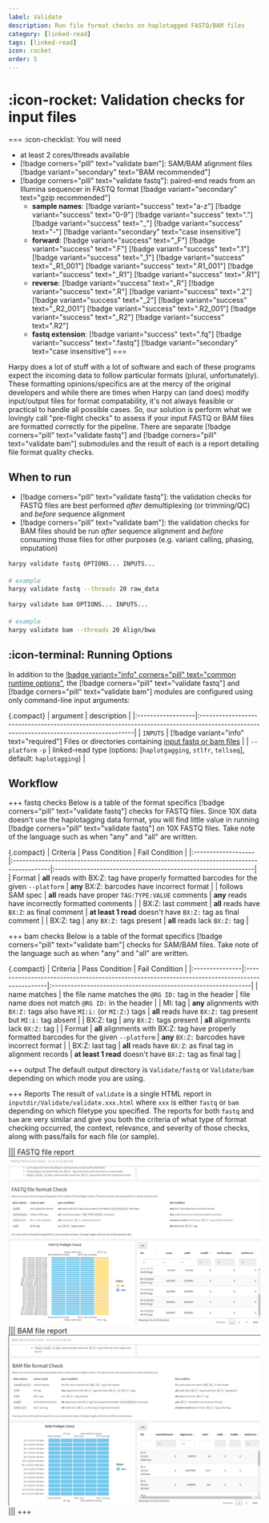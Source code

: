 ```yaml
---
label: Validate
description: Run file format checks on haplotagged FASTQ/BAM files
category: [linked-read]
tags: [linked-read]
icon: rocket
order: 5
---
```


# :icon-rocket: Validation checks for input files

===  :icon-checklist: You will need
- at least 2 cores/threads available
- [!badge corners="pill" text="validate bam"]: SAM/BAM alignment files [!badge variant="secondary" text="BAM recommended"]
- [!badge corners="pill" text="validate fastq"]: paired-end reads from an Illumina sequencer in FASTQ format [!badge variant="secondary" text="gzip recommended"]
    - **sample names**: [!badge variant="success" text="a-z"] [!badge variant="success" text="0-9"] [!badge variant="success" text="."] [!badge variant="success" text="_"] [!badge variant="success" text="-"] [!badge variant="secondary" text="case insensitive"]
    - **forward**: [!badge variant="success" text="_F"] [!badge variant="success" text=".F"] [!badge variant="success" text=".1"] [!badge variant="success" text="_1"] [!badge variant="success" text="_R1_001"] [!badge variant="success" text=".R1_001"] [!badge variant="success" text="_R1"] [!badge variant="success" text=".R1"] 
    - **reverse**: [!badge variant="success" text="_R"] [!badge variant="success" text=".R"] [!badge variant="success" text=".2"] [!badge variant="success" text="_2"] [!badge variant="success" text="_R2_001"] [!badge variant="success" text=".R2_001"] [!badge variant="success" text="_R2"] [!badge variant="success" text=".R2"] 
    - **fastq extension**: [!badge variant="success" text=".fq"] [!badge variant="success" text=".fastq"] [!badge variant="secondary" text="case insensitive"]
===

Harpy does a lot of stuff with a lot of software and each of these programs expect the incoming data to follow particular formats (plural, unfortunately).
These formatting opinions/specifics are at the mercy of the original developers and while there are times when Harpy can (and does)
modify input/output files for format compatability, it's not always feasible or practical to handle all possible cases. So, our
solution is perform what we lovingly call "pre-flight checks" to assess if your input FASTQ or BAM files are formatted correctly
for the pipeline. There are separate [!badge corners="pill" text="validate fastq"] and [!badge corners="pill" text="validate bam"] submodules and the result of each is a report detailing file format quality checks. 

## When to run
- [!badge corners="pill" text="validate fastq"]: the validation checks for FASTQ files are best performed _after_ demultiplexing (or trimming/QC) and _before_ sequence alignment
- [!badge corners="pill" text="validate bam"]: the validation checks for BAM files should be run _after_ sequence alignment and _before_ consuming those files for other purposes
(e.g. variant calling, phasing, imputation)


```bash fastq usage and example
harpy validate fastq OPTIONS... INPUTS...

# example 
harpy validate fastq --threads 20 raw_data
```

```bash bam usage and example
harpy validate bam OPTIONS... INPUTS...

# example
harpy validate bam --threads 20 Align/bwa
```

## :icon-terminal: Running Options
In addition to the [!badge variant="info" corners="pill" text="common runtime options"](/Getting_Started/Resources/common_options.md), the [!badge corners="pill" text="validate fastq"] and [!badge corners="pill" text="validate bam"] modules are configured using only command-line input arguments:

{.compact}
| argument          | description                                                                                                                            |
|:------------------|:---------------------------------------------------------------------------------------------------------------------------------------|
| `INPUTS`          | [!badge variant="info" text="required"] Files or directories containing [input fastq or bam files](/Getting_Started/Resources/common_options.md#input-arguments) |
| `--platform` `-p` | linked-read type (options: [`haplotgagging`, `stlfr`, `tellseq`], default: `haplotagging`)                                             |

## Workflow

+++ fastq checks
Below is a table of the format specifics [!badge corners="pill" text="validate fastq"] checks for FASTQ files. Since 10X data doesn't use
the haplotagging data format, you will find little value in running [!badge corners="pill" text="validate fastq"] on 10X FASTQ files. Take note
of the language such as when "any" and "all" are written.

{.compact}
 | Criteria           | Pass Condition                                                                           | Fail Condition                                                |
 |:-------------------|:-----------------------------------------------------------------------------------------|:--------------------------------------------------------------|
 | Format             | **all** reads with BX:Z: tag have properly formatted barcodes for the given `--platform` | **any** BX:Z: barcodes have incorrect format                  |
 | follows SAM spec   | **all** reads have proper `TAG:TYPE:VALUE` comments                                      | **any** reads have incorrectly formatted comments             |
 | BX:Z: last comment | **all** reads have `BX:Z`: as final comment                                              | **at least 1 read** doesn't have `BX:Z:` tag as final comment |
 | BX:Z: tag          | any `BX:Z:` tags present                                                                 | **all** reads lack `BX:Z:` tag                                |

+++ bam checks
Below is a table of the format specifics [!badge corners="pill" text="validate bam"] checks for SAM/BAM files. Take note
of the language such as when "any" and "all" are written.

{.compact}
| Criteria       | Pass Condition                                                                                | Fail Condition                                                |
|:---------------|:----------------------------------------------------------------------------------------------|:--------------------------------------------------------------|
| name matches   | the file name matches the `@RG ID:` tag in the header                                         | file name does not match `@RG ID:` in the header              |
| MI: tag        | **any** alignments with `BX:Z:` tags also have `MI:i:` (or `MI:Z:`) tags                      | **all** reads have `BX:Z:` tag present but `MI:i:` tag absent |
| BX:Z: tag      | any `BX:Z:` tags present                                                                      | **all** alignments lack `BX:Z:` tag                           |
| Format         | **all** alignments with BX:Z: tag have properly formatted barcodes for the given `--platform` | **any** `BX:Z:` barcodes have incorrect format                |
| BX:Z: last tag | **all** reads have `BX:Z`: as final tag in alignment records                                  | **at least 1 read** doesn't have `BX:Z:` tag as final tag     |

+++ output
The default output directory is `Validate/fastq` or `Validate/bam` depending on which mode you are using.

+++ Reports
The result of `validate` is a single HTML report in `inputdir/Validate/validate.xxx.html` where `xxx` is either `fastq` or `bam`
depending on which filetype you specified. The reports for both `fastq` and `bam` are very similar and give you both the
criteria of what type of format checking occurred, the context, relevance, and severity of those checks, along with pass/fails for each
file (or sample).

||| FASTQ file report
![Validate/validate.fastq.html](/static/report_preflightfastq.png)
||| BAM file report
![Validate/validate.bam.html](/static/report_preflightbam.png)
|||
+++
